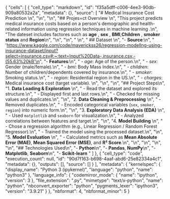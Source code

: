 {
 "cells": [
  {
   "cell_type": "markdown",
   "id": "f35a5dff-c006-4ee3-90db-909a80532a2a",
   "metadata": {},
   "source": [
    "# Medical Insurance Cost Prediction \n",
    "\n",
    "\n",
    "## Projes=ct Overview \n",
    "This project predicts medical insurance costs based on a person's demographic and health-related information using regression techniques in machine learning .\n",
    "The dateset includes factores such as **age** , **sex** , **BMI**,**Children** , **smoker status** and **Region**\n",
    "\n",
    "\n",
    "                                                                                                         \n",
    " ## Dataset      \n",
    "- **Source**:\n",
    "    'https://www.kaggle.com/code/maverickss26/regression-modellng-using-insurance-dataset/input?select=insurance.csv#:~:text=Input%20Data-,insurance.csv,-(55.63%20kB'\n",
    "- **Features**:\n",
    "  - *age*: Age of the person.\n",
    "  - *sex*: Gender (male/female).\n",
    "  - *bmi*: Body Mass Index.\n",
    "  - *children*: Number of children/dependents covered by insurance.\n",
    "  - *smoker*: Smoking status.\n",
    "  - *region*: Residential region in the US.\n",
    "  - *charges*: Medical insurance cost (target variable).  \n",
    "\n",
    "\n",
    "## Project Steps\n",
    "1. **Data Loading & Exploration**  \n",
    "   - Read the dataset and explored its structure.\n",
    "   - Displayed first and last rows.\n",
    "   - Checked for missing values and duplicates.\n",
    "\n",
    "2. **Data Cleaning & Preprocessing**  \n",
    "   - Removed duplicates.\n",
    "   - Encoded categorical variables (`sex`, `smoker`, `region`) into numeric form.\n",
    "\n",
    "3. **Exploratory Data Analysis (EDA)**  \n",
    "   - Used `matplotlib` and `seaborn` for visualization.\n",
    "   - Analyzed correlations between features and target.\n",
    "\n",
    "4. **Model Building**  \n",
    "   - Chose a regression algorithm (e.g., Linear Regression / Random Forest Regressor).\n",
    "   - Trained the model using the processed dataset.\n",
    "\n",
    "5. **Model Evaluation**  \n",
    "   - Calculated metrics such as **Mean Absolute Error (MAE)**, **Mean Squared Error (MSE)**, and **R² Score**.\n",
    "\n",
    "\n",
    "\n",
    "\n",
    "## Technologies Used\n",
    "- **Python**\n",
    "- **Pandas**, **NumPy**\n",
    "- **Matplotlib**, **Seaborn**\n",
    "- **Scikit-learn**                                                             "
   ]
  },
  {
   "cell_type": "code",
   "execution_count": null,
   "id": "90d7f163-b698-4aaf-abd6-25e82334a4c1",
   "metadata": {},
   "outputs": [],
   "source": []
  }
 ],
 "metadata": {
  "kernelspec": {
   "display_name": "Python 3 (ipykernel)",
   "language": "python",
   "name": "python3"
  },
  "language_info": {
   "codemirror_mode": {
    "name": "ipython",
    "version": 3
   },
   "file_extension": ".py",
   "mimetype": "text/x-python",
   "name": "python",
   "nbconvert_exporter": "python",
   "pygments_lexer": "ipython3",
   "version": "3.9.21"
  }
 },
 "nbformat": 4,
 "nbformat_minor": 5
}
